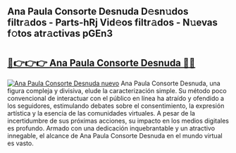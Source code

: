 ## Ana Paula Consorte Desnuda D𝚎sn𝚞dos filtr𝚊dos - Parts-hRj Vid𝚎os filtr𝚊dos - N𝚞evas f𝚘tos atr𝚊ctivas pGEn3

# <h2><a href="http://mbb93al.tromn.icu/?c=Ana+Paula+Consorte+Desnuda">🔗👉👉👉 Ana Paula Consorte Desnuda 🔗🔗</a></h2>

[![Ana Paula Consorte Desnuda nuevo](https://i.imgur.com/pEAQMta.gif)](http://mbb93al.tromn.icu/?c=Ana+Paula+Consorte+Desnuda)
Ana Paula Consorte Desnuda, una figura compleja y divisiva, elude la caracterización simple. Su método poco convencional de interactuar con el público en línea ha atraído y ofendido a los seguidores, estimulando debates sobre el consentimiento, la expresión artística y la esencia de las comunidades virtuales. A pesar de la incertidumbre de sus próximas acciones, su impacto en los medios digitales es profundo. Armado con una dedicación inquebrantable y un atractivo innegable, el alcance de Ana Paula Consorte Desnuda en el mundo virtual es vasto.
